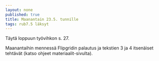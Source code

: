 ```yaml
---
layout: none
published: true
title: Maanantain 23.5. tunnille
tags: rub7.5 läksyt
---
```

Täytä loppuun työvihkon s. 27.

Maanantaihin mennessä Flipgridin palautus ja tekstien 3 ja 4 itsenäiset tehtävät (katso ohjeet materiaalit-sivulta).
